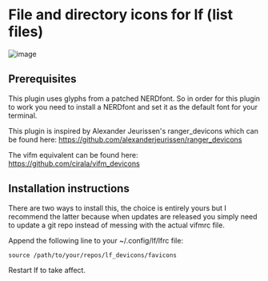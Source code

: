# File and directory icons for lf (list files)


![image](https://raw.githubusercontent.com/cirala/lfimg/master/screenshot.png)


## Prerequisites
This plugin uses glyphs from a patched NERDfont. So in order for this plugin to work you need to
install a NERDfont and set it as the default font for your terminal.

This plugin is inspired by Alexander Jeurissen's ranger_devicons which can be found here:
https://github.com/alexanderjeurissen/ranger_devicons

The vifm equivalent can be found here: https://github.com/cirala/vifm_devicons

## Installation instructions
There are two ways to install this, the choice is entirely yours but I recommend the latter
because when updates are released you simply need to update a git repo instead of messing
with the actual vifmrc file.

Append the following line to your ~/.config/lf/lfrc file:

    source /path/to/your/repos/lf_devicons/favicons

Restart lf to take affect.

